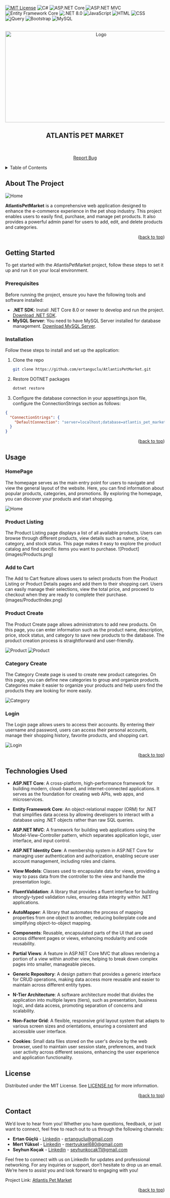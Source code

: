 <!-- Improved compatibility of back to top link: See: https://github.com/othneildrew/Best-README-Template/pull/73 -->
<a id="readme-top"></a>

<!-- PROJECT SHIELDS -->


[![MIT License][license-shield]][license-url]
![C#](https://img.shields.io/badge/C%23-blue.svg?style=for-the-badge)
![ASP.NET Core](https://img.shields.io/badge/ASP.NET%20Core-512BD4?style=for-the-badge&logo=asp-dot-net&logoColor=white)
![ASP.NET MVC](https://img.shields.io/badge/ASP.NET%20MVC-5C2D91?style=for-the-badge&logo=asp-dot-net&logoColor=white)
![Entity Framework Core](https://img.shields.io/badge/Entity%20Framework%20Core-512BD4?style=for-the-badge&logo=entity-framework&logoColor=white)
![.NET 8.0](https://img.shields.io/badge/.NET%208.0-512BD4?style=for-the-badge&logo=.net&logoColor=white)
![JavaScript](https://img.shields.io/badge/JavaScript-yellow.svg?style=for-the-badge)
![HTML](https://img.shields.io/badge/HTML-orange.svg?style=for-the-badge)
![CSS](https://img.shields.io/badge/CSS-blue.svg?style=for-the-badge)
![jQuery](https://img.shields.io/badge/jQuery-0769AD?style=for-the-badge&logo=jquery&logoColor=white)
![Bootstrap](https://img.shields.io/badge/Bootstrap-563D7C?style=for-the-badge&logo=bootstrap&logoColor=white)
![MySQL](https://img.shields.io/badge/MySQL-4479A1?style=for-the-badge&logo=mysql&logoColor=white)







<!-- PROJECT LOGO -->
<br />
<div align="center">
  <a href="https://github.com/ertanguclu/AtlantisPetMarket">
    <img src="images/petshopregister.png" alt="Logo" width="590" height="288">
  </a>

  <h2 align="center">ATLANTİS PET MARKET</h2>

  <p align="center">
    <br />
    <!-- <a href="https://github.com/your_username/repo_name">View Demo</a> -->
    
<a href="mailto:mertyuksel680@gmail.com?subject=Bug%20Report">Report Bug</a>

    
  </p>
</div>

<!-- TABLE OF CONTENTS -->
<details>
  <summary>Table of Contents</summary>
  <ol>
    <li>
      <a href="#about-the-project">About The Project</a>
     </li>
    <li>
      <a href="#getting-started">Getting Started</a>
      <ul>
        <li><a href="#prerequisites">Prerequisites</a></li>
        <li><a href="#installation">Installation</a></li>
      </ul>
    </li>
    <li><a href="#usage">Usage</a></li>
    <li><a href="#technologies-used">Technologies Used</a></li>
    <li><a href="#license">License</a></li>
    <li><a href="#contact">Contact</a></li>
    
  </ol>
</details>

<!-- ABOUT THE PROJECT -->
## About The Project

![Home](images/HomeIndex.png)

**AtlantisPetMarket** is a comprehensive web application designed to enhance the e-commerce experience in the pet shop industry. This project enables users to easily find, purchase, and manage pet products. It also provides a powerful admin panel for users to add, edit, and delete products and categories.

<p align="right">(<a href="#readme-top">back to top</a>)</p>

<!-- GETTING STARTED -->
## Getting Started

To get started with the AtlantisPetMarket project, follow these steps to set it up and run it on your local environment.

### Prerequisites

Before running the project, ensure you have the following tools and software installed:

- **.NET SDK**: Install .NET Core 8.0 or newer to develop and run the project. [Download .NET SDK](https://dotnet.microsoft.com/download).
- **MySQL Server**: You need to have MySQL Server installed for database management. [Download MySQL Server](https://dev.mysql.com/downloads/).

### Installation

Follow these steps to install and set up the application:

1. Clone the repo
   ```sh
   git clone https://github.com/ertanguclu/AtlantisPetMarket.git

   ```
2. Restore DOTNET packages
   ```sh
   dotnet restore

   ```
3. Configure the database connection in your appsettings.json file, configure the ConnectionStrings section as follows:
```json
{
  "ConnectionStrings": {
    "DefaultConnection": "server=localhost;database=atlantis_pet_market;user=root;password=yourpassword"
  }
}
```


<p align="right">(<a href="#readme-top">back to top</a>)</p>



<!-- USAGE EXAMPLES -->
## Usage

<h3>HomePage</h3>
The homepage serves as the main entry point for users to navigate and view the general layout of the website. Here, you can find information about popular products, categories, and promotions. By exploring the homepage, you can discover your products and start shopping.



![Home](images/HomeIndex.png)



<h3>Product Listing</h3>
The Product Listing page displays a list of all available products. Users can browse through different products, view details such as name, price, category, and stock status. This page makes it easy to explore the product catalog and find specific items you want to purchase.
![Product](images/Products.png)


<h3>Add to Cart</h3>
The Add to Cart feature allows users to select products from the Product Listing or Product Details pages and add them to their shopping cart. Users can easily manage their selections, view the total price, and proceed to checkout when they are ready to complete their purchase.
(images/ProductIndex.png)

<h3>Product Create</h3>
The Product Create page allows administrators to add new products. On this page, you can enter information such as the product name, description, price, stock status, and category to save new products to the database. The product creation process is straightforward and user-friendly.

![Product](images/ProductC.png)
![Product](images/ProductList.png)


<h3>Category Create</h3>
The Category Create page is used to create new product categories. On this page, you can define new categories to group and organize products. Categories make it easier to organize your products and help users find the products they are looking for more easily.

![Category](images/CategoryList.png)


<h3>Login</h3>
The Login page allows users to access their accounts. By entering their username and password, users can access their personal accounts, manage their shopping history, favorite products, and shopping cart.



![Login](images/Login.png)




<p align="right">(<a href="#readme-top">back to top</a>)</p>



<!-- ROADMAP -->




<!-- CONTRIBUTING -->
## Technologies Used

- **ASP.NET Core**: A cross-platform, high-performance framework for building modern, cloud-based, and internet-connected applications. It serves as the foundation for creating web APIs, web apps, and microservices.

- **Entity Framework Core**: An object-relational mapper (ORM) for .NET that simplifies data access by allowing developers to interact with a database using .NET objects rather than raw SQL queries.

- **ASP.NET MVC**: A framework for building web applications using the Model-View-Controller pattern, which separates application logic, user interface, and input control.


- **ASP.NET Identity Core**: A membership system in ASP.NET Core for managing user authentication and authorization, enabling secure user account management, including roles and claims.

- **View Models**: Classes used to encapsulate data for views, providing a way to pass data from the controller to the view and handle the presentation logic.

- **FluentValidation**: A library that provides a fluent interface for building strongly-typed validation rules, ensuring data integrity within .NET applications.

- **AutoMapper**: A library that automates the process of mapping properties from one object to another, reducing boilerplate code and simplifying object-to-object mapping.

- **Components**: Reusable, encapsulated parts of the UI that are used across different pages or views, enhancing modularity and code reusability.

- **Partial Views**: A feature in ASP.NET Core MVC that allows rendering a portion of a view within another view, helping to break down complex pages into smaller, manageable pieces.

- **Generic Repository**: A design pattern that provides a generic interface for CRUD operations, making data access more reusable and easier to maintain across different entity types.

- **N-Tier Architecture**: A software architecture model that divides the application into multiple layers (tiers), such as presentation, business logic, and data access, promoting separation of concerns and scalability.

- **Non-Factor Grid**: A flexible, responsive grid layout system that adapts to various screen sizes and orientations, ensuring a consistent and accessible user interface.
- **Cookies**: Small data files stored on the user's device by the web browser, used to maintain user session state, preferences, and track user activity across different sessions, enhancing the user experience and application functionality.



<!-- LICENSE -->
## License

Distributed under the MIT License. See [LICENSE.txt](./LICENSE.txt) for more information.


<p align="right">(<a href="#readme-top">back to top</a>)</p>



<!-- CONTACT -->
## Contact
We’d love to hear from you! Whether you have questions, feedback, or just want to connect, feel free to reach out to us through the following channels:

- **Ertan Güçlü** - [Linkedin](https://www.linkedin.com/in/ertanguclu/) - ertanguclu@gmail.com
- **Mert Yüksel** - [Linkedin](https://www.linkedin.com/in/mert-y%C3%BCksel/) - mertyuksel680@gmail.com
- **Seyhun Koçak** - [Linkedin](https://www.linkedin.com/in/seyhunkocak/) - seyhunkocak11@gmail.com

Feel free to connect with us on LinkedIn for updates and professional networking. For any inquiries or support, don’t hesitate to drop us an email. We’re here to assist you and look forward to engaging with you!

Project Link: [Atlantis Pet Market](https://github.com/ertanguclu/AtlantisPetMarket)

<p align="right">(<a href="#readme-top">back to top</a>)</p>




<!-- MARKDOWN LINKS & IMAGES -->
<!-- https://www.markdownguide.org/basic-syntax/#reference-style-links -->
[contributors-shield]: https://img.shields.io/github/contributors/othneildrew/Best-README-Template.svg?style=for-the-badge
[contributors-url]: https://github.com/othneildrew/Best-README-Template/graphs/contributors
[forks-shield]: https://img.shields.io/github/forks/othneildrew/Best-README-Template.svg?style=for-the-badge
[forks-url]: https://github.com/othneildrew/Best-README-Template/network/members
[stars-shield]: https://img.shields.io/github/stars/othneildrew/Best-README-Template.svg?style=for-the-badge
[stars-url]: https://github.com/othneildrew/Best-README-Template/stargazers
[issues-shield]: https://img.shields.io/github/issues/othneildrew/Best-README-Template.svg?style=for-the-badge
[issues-url]: https://github.com/othneildrew/Best-README-Template/issues
[license-shield]: https://img.shields.io/github/license/othneildrew/Best-README-Template.svg?style=for-the-badge
[license-url]: https://github.com/othneildrew/Best-README-Template/blob/master/LICENSE.txt
[linkedin-shield]: https://img.shields.io/badge/-LinkedIn-black.svg?style=for-the-badge&logo=linkedin&colorB=555
[linkedin-url]: https://linkedin.com/in/othneildrew
[product-screenshot]: images/screenshot.png
[Next.js]: https://img.shields.io/badge/next.js-000000?style=for-the-badge&logo=nextdotjs&logoColor=white
[Next-url]: https://nextjs.org/
[React.js]: https://img.shields.io/badge/React-20232A?style=for-the-badge&logo=react&logoColor=61DAFB
[React-url]: https://reactjs.org/
[Vue.js]: https://img.shields.io/badge/Vue.js-35495E?style=for-the-badge&logo=vuedotjs&logoColor=4FC08D
[Vue-url]: https://vuejs.org/
[Angular.io]: https://img.shields.io/badge/Angular-DD0031?style=for-the-badge&logo=angular&logoColor=white
[Angular-url]: https://angular.io/
[Svelte.dev]: https://img.shields.io/badge/Svelte-4A4A55?style=for-the-badge&logo=svelte&logoColor=FF3E00
[Svelte-url]: https://svelte.dev/
[Laravel.com]: https://img.shields.io/badge/Laravel-FF2D20?style=for-the-badge&logo=laravel&logoColor=white
[Laravel-url]: https://laravel.com
[Bootstrap.com]: https://img.shields.io/badge/Bootstrap-563D7C?style=for-the-badge&logo=bootstrap&logoColor=white
[Bootstrap-url]: https://getbootstrap.com
[JQuery.com]: https://img.shields.io/badge/jQuery-0769AD?style=for-the-badge&logo=jquery&logoColor=white
[JQuery-url]: https://jquery.com 
